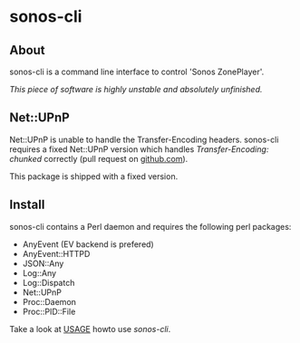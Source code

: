 sonos-cli
=========

About
-----

sonos-cli is a command line interface to control 'Sonos ZonePlayer'.

*This piece of software is highly unstable and absolutely unfinished.*


Net::UPnP
---------

Net::UPnP is unable to handle the Transfer-Encoding headers. sonos-cli requires
a fixed Net::UPnP version which handles *Transfer-Encoding: chunked* correctly
(pull request on [github.com](https://github.com/cybergarage/CyberLink4Perl/pull/1)).

This package is shipped with a fixed version.


Install
-------

sonos-cli contains a Perl daemon and requires the following perl packages:
* AnyEvent (EV backend is prefered)
* AnyEvent::HTTPD
* JSON::Any
* Log::Any
* Log::Dispatch
* Net::UPnP
* Proc::Daemon
* Proc::PID::File

Take a look at [USAGE](USAGE.md) howto use *sonos-cli*.

